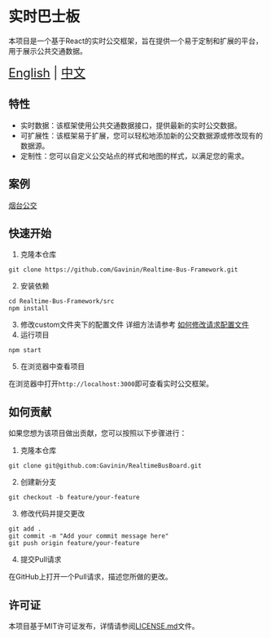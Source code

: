 # 实时巴士板

本项目是一个基于React的实时公交框架，旨在提供一个易于定制和扩展的平台，用于展示公共交通数据。

<div style="font-size: 1.5rem;">
  <a href="./README.md">English</a> | <a href="./README_ZH.md">中文</a>
</div>

## 特性

- 实时数据：该框架使用公共交通数据接口，提供最新的实时公交数据。
- 可扩展性：该框架易于扩展，您可以轻松地添加新的公交数据源或修改现有的数据源。
- 定制性：您可以自定义公交站点的样式和地图的样式，以满足您的需求。

## 案例
[烟台公交](http://ytbus.gavinin.space/)

## 快速开始

1. 克隆本仓库
```shell
git clone https://github.com/Gavinin/Realtime-Bus-Framework.git
```
2. 安装依赖
```shell
cd Realtime-Bus-Framework/src
npm install
```
3. 修改custom文件夹下的配置文件
   详细方法请参考 [如何修改请求配置文件](./documents/how_to_custom_api_zh.md)
4. 运行项目
```shell
npm start
```
5. 在浏览器中查看项目

在浏览器中打开`http://localhost:3000`即可查看实时公交框架。

## 如何贡献

如果您想为该项目做出贡献，您可以按照以下步骤进行：

1. 克隆本仓库
```shell
git clone git@github.com:Gavinin/RealtimeBusBoard.git
```
2. 创建新分支
```shell
git checkout -b feature/your-feature
```
3. 修改代码并提交更改
```shell
git add .
git commit -m "Add your commit message here"
git push origin feature/your-feature
```
4. 提交Pull请求

在GitHub上打开一个Pull请求，描述您所做的更改。


## 许可证

本项目基于MIT许可证发布，详情请参阅[LICENSE.md](LICENSE.md)文件。

